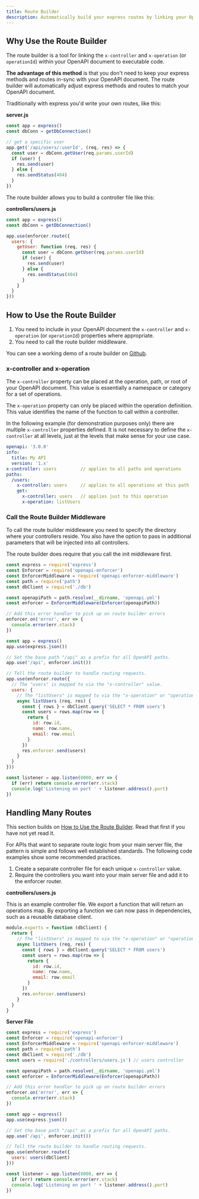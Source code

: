 ```yaml
---
title: Route Builder
description: Automatically build your express routes by linking your OpenAPI document to controller code.
---
```


## Why Use the Route Builder

The route builder is a tool for linking the `x-controller` and `x-operation` (or `operationId`) within your OpenAPI document to executable code.

**The advantage of this method** is that you don't need to keep your express methods and routes in-sync with your OpenAPI document. The route builder will automatically adjust express methods and routes to match your OpenAPI document.

Traditionally with express you'd write your own routes, like this:

**server.js**

```js
const app = express()
const dbConn = getDbConnection()

// get a specific user
app.get('/api/users/:userId', (req, res) => {
  const user = dbConn.getUser(req.params.userId)
  if (user) {
    res.send(user)
  } else {
    res.sendStatus(404)
  }
})
```

The route builder allows you to build a controller file like this:

**controllers/users.js**

```js
const app = express()
const dbConn = getDbConnection()

app.use(enforcer.route({
  users: {
    getUser: function (req, res) {
      const user = dbConn.getUser(req.params.userId)
      if (user) {
        res.send(user)
      } else {
        res.sendStatus(404)
      }
    }
  }
}))
```

## How to Use the Route Builder

1. You need to include in your OpenAPI document the `x-controller` and `x-operation` (or `operationId`) properties where appropriate.
2. You need to call the route builder middleware.

You can see a working demo of a route builder on [Github](https://github.com/byu-oit/openapi-enforcer-middleware/tree/master/demo/v2).

### x-controller and x-operation

The `x-controller` property can be placed at the operation, path, or root of your OpenAPI document. This value is essentially a namespace or category for a set of operations.

The `x-operation` property can only be placed within the operation definition. This value identifies the name of the function to call within a controller.

In the following example (for demonstration purposes only) there are multiple `x-controller` properties defined. It is not necessary to define the `x-controller` at all levels, just at the levels that make sense for your use case.

```yml
openapi: '3.0.0'
info:
  title: My API
  version: '1.x'
x-controller: users         // applies to all paths and operations
paths:
  /users:
    x-controller: users     // applies to all operations at this path
    get:
      x-controller: users   // applies just to this operation
      x-operation: listUsers
```

### Call the Route Builder Middleware

To call the route builder middleware you need to specify the directory where your controllers reside. You also have the option to pass in additional parameters that will be injected into all controllers.

The route builder does require that you call the init middleware first.

```js
const express = require('express')
const Enforcer = require('openapi-enforcer')
const EnforcerMiddleware = require('openapi-enforcer-middleware')
const path = require('path')
const dbClient = require('./db')

const openapiPath = path.resolve(__dirname, 'openapi.yml')
const enforcer = EnforcerMiddleware(Enforcer(openapiPath))

// Add this error handler to pick up on route builder errors
enforcer.on('error', err => {
  console.error(err.stack)
})

const app = express()
app.use(express.json())

// Set the base path "/api" as a prefix for all OpenAPI paths.
app.use('/api', enforcer.init())

// Tell the route builder to handle routing requests.
app.use(enforcer.route({
  // The "users" is mapped to via the "x-controller" value.
  users: {
    // The "listUsers" is mapped to via the "x-operation" or "operationId" value.
    async listUsers (req, res) {
      const { rows } = dbClient.query('SELECT * FROM users')
      const users = rows.map(row => {
        return {
          id: row.id,
          name: row.name,
          email: row.email
        }
      })
      res.enforcer.send(users)
    }
  }
}))

const listener = app.listen(8000, err => {
  if (err) return console.error(err.stack)
  console.log('Listening on port ' + listener.address().port)
})
```

## Handling Many Routes

This section builds on [How to Use the Route Builder](#how-to-use-the-route-builder). Read that first if you have not yet read it.

For APIs that want to separate route logic from your main server file, the pattern is simple and follows well established standards. The following code examples show some recommended practices.

1. Create a separate controller file for each unique `x-controller` value.
2. Require the controllers you want into your main server file and add it to the enforcer router.

**controllers/users.js**

This is an example controller file. We export a function that will return an operations map. By exporting a function we can now pass in dependencies, such as a reusable database client.

```js
module.exports = function (dbClient) {
  return {
    // The "listUsers" is mapped to via the "x-operation" or "operationId" value.
    async listUsers (req, res) {
      const { rows } = dbClient.query('SELECT * FROM users')
      const users = rows.map(row => {
        return {
          id: row.id,
          name: row.name,
          email: row.email
        }
      })
      res.enforcer.send(users)
    }
  }
}
```

**Server File**

```js
const express = require('express')
const Enforcer = require('openapi-enforcer')
const EnforcerMiddleware = require('openapi-enforcer-middleware')
const path = require('path')
const dbClient = require('./db')
const users = require('./controllers/users.js') // users controller

const openapiPath = path.resolve(__dirname, 'openapi.yml')
const enforcer = EnforcerMiddleware(Enforcer(openapiPath))

// Add this error handler to pick up on route builder errors
enforcer.on('error', err => {
  console.error(err.stack)
})

const app = express()
app.use(express.json())

// Set the base path "/api" as a prefix for all OpenAPI paths.
app.use('/api', enforcer.init())

// Tell the route builder to handle routing requests.
app.use(enforcer.route({
  users: users(dbClient)
}))

const listener = app.listen(8000, err => {
  if (err) return console.error(err.stack)
  console.log('Listening on port ' + listener.address().port)
})
```
